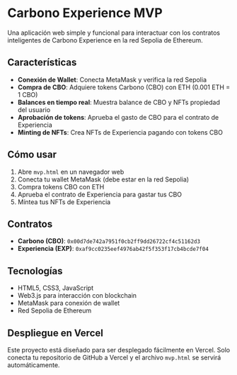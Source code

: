 # Carbono Experience MVP

Una aplicación web simple y funcional para interactuar con los contratos inteligentes de Carbono Experience en la red Sepolia de Ethereum.

## Características

- **Conexión de Wallet**: Conecta MetaMask y verifica la red Sepolia
- **Compra de CBO**: Adquiere tokens Carbono (CBO) con ETH (0.001 ETH = 1 CBO)
- **Balances en tiempo real**: Muestra balance de CBO y NFTs propiedad del usuario
- **Aprobación de tokens**: Aprueba el gasto de CBO para el contrato de Experiencia
- **Minting de NFTs**: Crea NFTs de Experiencia pagando con tokens CBO

## Cómo usar

1. Abre `mvp.html` en un navegador web
2. Conecta tu wallet MetaMask (debe estar en la red Sepolia)
3. Compra tokens CBO con ETH
4. Aprueba el contrato de Experiencia para gastar tus CBO
5. Míntea tus NFTs de Experiencia

## Contratos

- **Carbono (CBO)**: `0x00d7de742a7951f0cb2ff9dd26722cf4c51162d3`
- **Experiencia (EXP)**: `0xaf9cc0235eef4976ab42f5f353f17cb4bcde7f04`

## Tecnologías

- HTML5, CSS3, JavaScript
- Web3.js para interacción con blockchain
- MetaMask para conexión de wallet
- Red Sepolia de Ethereum

## Despliegue en Vercel

Este proyecto está diseñado para ser desplegado fácilmente en Vercel. Solo conecta tu repositorio de GitHub a Vercel y el archivo `mvp.html` se servirá automáticamente.